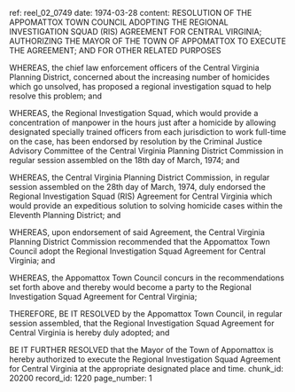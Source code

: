 ref: reel_02_0749
date: 1974-03-28
content: RESOLUTION OF THE APPOMATTOX TOWN COUNCIL ADOPTING THE REGIONAL INVESTIGATION SQUAD (RIS) AGREEMENT FOR CENTRAL VIRGINIA; AUTHORIZING THE MAYOR OF THE TOWN OF APPOMATTOX TO EXECUTE THE AGREEMENT; AND FOR OTHER RELATED PURPOSES

WHEREAS, the chief law enforcement officers of the Central Virginia Planning District, concerned about the increasing number of homicides which go unsolved, has proposed a regional investigation squad to help resolve this problem; and

WHEREAS, the Regional Investigation Squad, which would provide a concentration of manpower in the hours just after a homicide by allowing designated specially trained officers from each jurisdiction to work full-time on the case, has been endorsed by resolution by the Criminal Justice Advisory Committee of the Central Virginia Planning District Commission in regular session assembled on the 18th day of March, 1974; and

WHEREAS, the Central Virginia Planning District Commission, in regular session assembled on the 28th day of March, 1974, duly endorsed the Regional Investigation Squad (RIS) Agreement for Central Virginia which would provide an expeditious solution to solving homicide cases within the Eleventh Planning District; and

WHEREAS, upon endorsement of said Agreement, the Central Virginia Planning District Commission recommended that the Appomattox Town Council adopt the Regional Investigation Squad Agreement for Central Virginia; and

WHEREAS, the Appomattox Town Council concurs in the recommendations set forth above and thereby would become a party to the Regional Investigation Squad Agreement for Central Virginia;

THEREFORE, BE IT RESOLVED by the Appomattox Town Council, in regular session assembled, that the Regional Investigation Squad Agreement for Central Virginia is hereby duly adopted; and

BE IT FURTHER RESOLVED that the Mayor of the Town of Appomattox is hereby authorized to execute the Regional Investigation Squad Agreement for Central Virginia at the appropriate designated place and time.
chunk_id: 20200
record_id: 1220
page_number: 1

